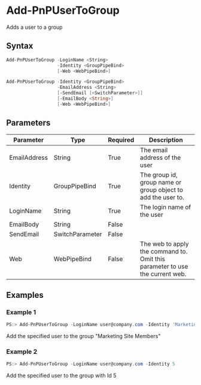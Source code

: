 # Add-PnPUserToGroup
Adds a user to a group
## Syntax
```powershell
Add-PnPUserToGroup -LoginName <String>
                   -Identity <GroupPipeBind>
                   [-Web <WebPipeBind>]
```


```powershell
Add-PnPUserToGroup -Identity <GroupPipeBind>
                   -EmailAddress <String>
                   [-SendEmail [<SwitchParameter>]]
                   [-EmailBody <String>]
                   [-Web <WebPipeBind>]
```


## Parameters
Parameter|Type|Required|Description
---------|----|--------|-----------
|EmailAddress|String|True|The email address of the user|
|Identity|GroupPipeBind|True|The group id, group name or group object to add the user to.|
|LoginName|String|True|The login name of the user|
|EmailBody|String|False||
|SendEmail|SwitchParameter|False||
|Web|WebPipeBind|False|The web to apply the command to. Omit this parameter to use the current web.|
## Examples

### Example 1
```powershell
PS:> Add-PnPUserToGroup -LoginName user@company.com -Identity 'Marketing Site Members'
```
Add the specified user to the group "Marketing Site Members"

### Example 2
```powershell
PS:> Add-PnPUserToGroup -LoginName user@company.com -Identity 5
```
Add the specified user to the group with Id 5
